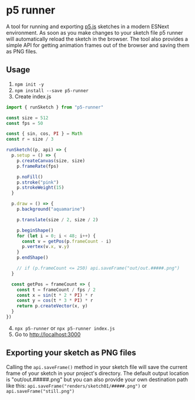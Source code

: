 # p5 runner

A tool for running and exporting [p5.js](https://p5js.org) sketches in a modern ESNext environment. As soon as you make changes to your sketch file p5 runner will automatically reload the sketch in the browser. The tool also provides a simple API for getting animation frames out of the browser and saving them as PNG files.

## Usage

1. `npm init -y`
2. `npm install --save p5-runner`
3. Create index.js

```javascript
import { runSketch } from "p5-runner"

const size = 512
const fps = 50

const { sin, cos, PI } = Math
const r = size / 3

runSketch((p, api) => {
  p.setup = () => {
    p.createCanvas(size, size)
    p.frameRate(fps)

    p.noFill()
    p.stroke("pink")
    p.strokeWeight(15)
  }

  p.draw = () => {
    p.background("aquamarine")

    p.translate(size / 2, size / 2)

    p.beginShape()
    for (let i = 0; i < 48; i++) {
      const v = getPos(p.frameCount - i)
      p.vertex(v.x, v.y)
    }
    p.endShape()

    // if (p.frameCount <= 250) api.saveFrame("out/out.#####.png")
  }

  const getPos = frameCount => {
    const t = frameCount / fps / 2
    const x = sin(t * 2 * PI) * r
    const y = cos(t * 3 * PI) * r
    return p.createVector(x, y)
  }
})
```

4. `npx p5-runner` or `npx p5-runner index.js`
5. Go to [http://localhost:3000](http://localhost:3000)

## Exporting your sketch as PNG files

Calling the `api.saveFrame()` method in your sketch file will save the current frame of your sketch in your project's directory. The default output location is "out/out.#####.png" but you can also provide your own destination path like this: `api.saveFrame("renders/sketch01/#####.png")` or `api.saveFrame("still.png")`
